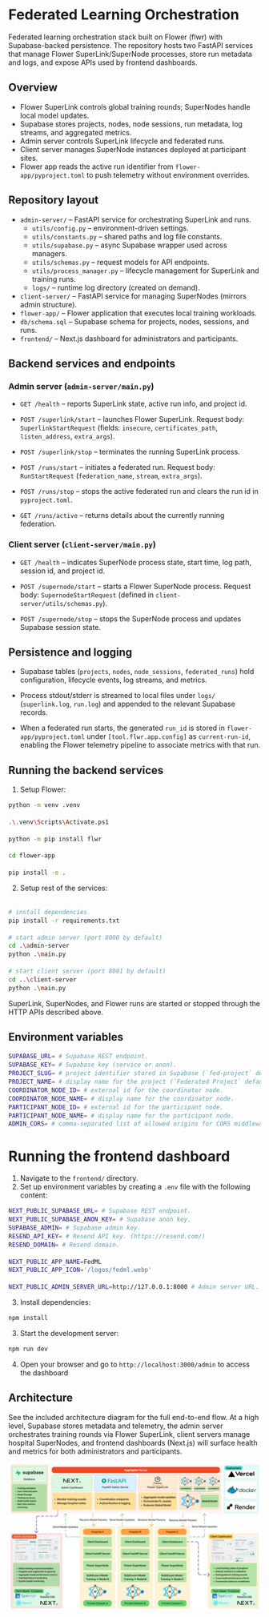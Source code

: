 # Federated Learning Orchestration

Federated learning orchestration stack built on Flower (flwr) with Supabase-backed persistence. 
The repository hosts two FastAPI services that manage Flower SuperLink/SuperNode processes, store run metadata and logs, and expose APIs used by frontend dashboards.

## Overview
- Flower SuperLink controls global training rounds; SuperNodes handle local model updates.
- Supabase stores projects, nodes, node sessions, run metadata, log streams, and aggregated metrics.
- Admin server controls SuperLink lifecycle and federated runs.
- Client server manages SuperNode instances deployed at participant sites.
- Flower app reads the active run identifier from `flower-app/pyproject.toml` to push telemetry without environment overrides.

## Repository layout
- `admin-server/` – FastAPI service for orchestrating SuperLink and runs.
  - `utils/config.py` – environment-driven settings.
  - `utils/constants.py` – shared paths and log file constants.
  - `utils/supabase.py` – async Supabase wrapper used across managers.
  - `utils/schemas.py` – request models for API endpoints.
  - `utils/process_manager.py` – lifecycle management for SuperLink and training runs.
  - `logs/` – runtime log directory (created on demand).
- `client-server/` – FastAPI service for managing SuperNodes (mirrors admin structure).
- `flower-app/` – Flower application that executes local training workloads.
- `db/schema.sql` – Supabase schema for projects, nodes, sessions, and runs.
- `frontend/` – Next.js dashboard for administrators and participants.

## Backend services and endpoints

### Admin server (`admin-server/main.py`)
- `GET /health` – reports SuperLink state, active run info, and project id.

- `POST /superlink/start` – launches Flower SuperLink. Request body: `SuperlinkStartRequest` (fields: `insecure`, `certificates_path`, `listen_address`, `extra_args`).

- `POST /superlink/stop` – terminates the running SuperLink process.

- `POST /runs/start` – initiates a federated run. Request body: `RunStartRequest` (`federation_name`, `stream`, `extra_args`).

- `POST /runs/stop` – stops the active federated run and clears the run id in `pyproject.toml`.

- `GET /runs/active` – returns details about the currently running federation.

### Client server (`client-server/main.py`)
- `GET /health` – indicates SuperNode process state, start time, log path, session id, and project id.

- `POST /supernode/start` – starts a Flower SuperNode process. Request body: `SupernodeStartRequest` (defined in `client-server/utils/schemas.py`).

- `POST /supernode/stop` – stops the SuperNode process and updates Supabase session state.

## Persistence and logging
- Supabase tables (`projects`, `nodes`, `node_sessions`, `federated_runs`) hold configuration, lifecycle events, log streams, and metrics.

- Process stdout/stderr is streamed to local files under `logs/` (`superlink.log`, `run.log`) and appended to the relevant Supabase records.

- When a federated run starts, the generated `run_id` is stored in `flower-app/pyproject.toml` under `[tool.flwr.app.config]` as `current-run-id`, enabling the Flower telemetry pipeline to associate metrics with that run.

## Running the backend services 

1. Setup Flower:

```bash
python -m venv .venv

.\.venv\Scripts\Activate.ps1

python -m pip install flwr

cd flower-app

pip install -e .
```


2. Setup rest of the services:

```bash

# install dependencies
pip install -r requirements.txt

# start admin server (port 8000 by default)
cd .\admin-server
python .\main.py

# start client server (port 8001 by default)
cd ..\client-server
python .\main.py

```

SuperLink, SuperNodes, and Flower runs are started or stopped through the HTTP APIs described above.

## Environment variables

```bash
SUPABASE_URL= # Supabase REST endpoint.
SUPABASE_KEY= # Supabase key (service or anon).
PROJECT_SLUG= # project identifier stored in Supabase (`fed-project` default).
PROJECT_NAME= # display name for the project (`Federated Project` default).
COORDINATOR_NODE_ID= # external id for the coordinator node.
COORDINATOR_NODE_NAME= # display name for the coordinator node.
PARTICIPANT_NODE_ID= # external id for the participant node.
PARTICIPANT_NODE_NAME= # display name for the participant node.
ADMIN_CORS= # comma-separated list of allowed origins for CORS middleware (defaults to `*`).

```


# Running the frontend dashboard

1. Navigate to the `frontend/` directory.
2. Set up environment variables by creating a `.env` file with the following content:

```bash
NEXT_PUBLIC_SUPABASE_URL= # Supabase REST endpoint.
NEXT_PUBLIC_SUPABASE_ANON_KEY= # Supabase anon key.
SUPABASE_ADMIN= # Supabase admin key.
RESEND_API_KEY= # Resend API key. (https://resend.com/)
RESEND_DOMAIN= # Resend domain.

NEXT_PUBLIC_APP_NAME=FedML
NEXT_PUBLIC_APP_ICON='/logos/fedml.webp'

NEXT_PUBLIC_ADMIN_SERVER_URL=http://127.0.0.1:8000 # Admin server URL.

```

3. Install dependencies:

```bash
npm install
```
3. Start the development server:

```bash
npm run dev
```
4. Open your browser and go to `http://localhost:3000/admin` to access the dashboard


## Architecture
See the included architecture diagram for the full end-to-end flow. At a high level, Supabase stores metadata and telemetry, the admin server orchestrates training rounds via Flower SuperLink, client servers manage hospital SuperNodes, and frontend dashboards (Next.js) will surface health and metrics for both administrators and participants.

![Architecture Diagram](./docs/fedml-architecture.png)
